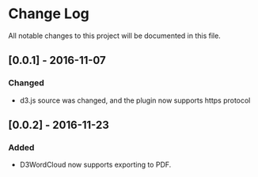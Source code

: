 # Change Log
All notable changes to this project will be documented in this file.

## [0.0.1] - 2016-11-07
### Changed
- d3.js source was changed, and the plugin now supports https protocol

## [0.0.2] - 2016-11-23
### Added
- D3WordCloud now supports exporting to PDF.
